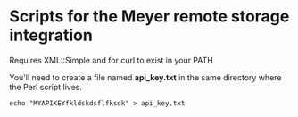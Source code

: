 # Scripts for the Meyer remote storage integration

Requires XML::Simple and for curl to exist in your PATH

You'll need to create a file named __api_key.txt__ in the same directory where the Perl script lives.

    echo "MYAPIKEYfkldskdsflfksdk" > api_key.txt
